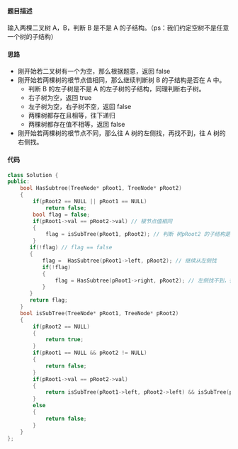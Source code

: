 #### 题目描述
输入两棵二叉树 A，B，判断 B 是不是 A 的子结构。（ps：我们约定空树不是任意一个树的子结构）
#### 思路

- 刚开始若二叉树有一个为空，那么根据题意，返回 false
- 刚开始若两棵树的根节点值相同，那么继续判断树 B 的子结构是否在 A 中。
    - 判断 B 的左子树是不是 A 的左子树的子结构，同理判断右子树。
    - 右子树为空，返回 true
    - 左子树为空，右子树不空，返回 false
    - 两棵树都存在且相等，往下递归
    - 两棵树都存在值不相等，返回 false
- 刚开始若两棵树的根节点不同，那么往 A 树的左侧找，再找不到，往 A 树的右侧找。

#### 代码

```cpp
class Solution {
public:
    bool HasSubtree(TreeNode* pRoot1, TreeNode* pRoot2)
    {
        if(pRoot2 == NULL || pRoot1 == NULL)
            return false;
        bool flag = false;
        if(pRoot1->val == pRoot2->val) // 根节点值相同
        {
            flag = isSubTree(pRoot1, pRoot2); // 判断 树pRoot2 的子结构是否在 1 中
        }
       if(!flag) // flag == false
       {
           flag =  HasSubtree(pRoot1->left, pRoot2); // 继续从左侧找
           if(!flag)
           {
               flag = HasSubtree(pRoot1->right, pRoot2); // 左侧找不到，往右侧
           }
       }
       return flag;
    }
    bool isSubTree(TreeNode* pRoot1, TreeNode* pRoot2)
    {
        if(pRoot2 == NULL)
        {
            return true;
        }
        if(pRoot1 == NULL && pRoot2 != NULL)
        {
            return false;
        }
        if(pRoot1->val == pRoot2->val)
        {
            return isSubTree(pRoot1->left, pRoot2->left) && isSubTree(pRoot1->right, pRoot2->right);
        }
        else
        {
            return false;
        }
    }
};
```

